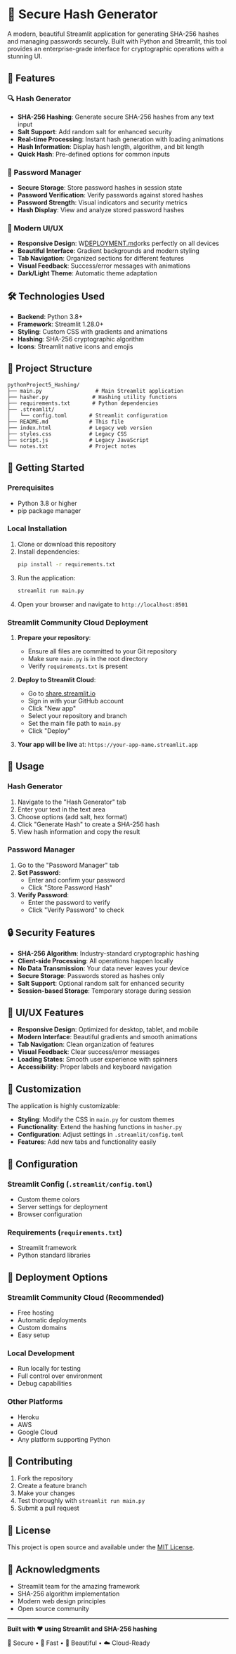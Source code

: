 # 🔐 Secure Hash Generator

A modern, beautiful Streamlit application for generating SHA-256 hashes and managing passwords securely. Built with Python and Streamlit, this tool provides an enterprise-grade interface for cryptographic operations with a stunning UI.

## 🚀 Features

### 🔍 Hash Generator
- **SHA-256 Hashing**: Generate secure SHA-256 hashes from any text input
- **Salt Support**: Add random salt for enhanced security
- **Real-time Processing**: Instant hash generation with loading animations
- **Hash Information**: Display hash length, algorithm, and bit length
- **Quick Hash**: Pre-defined options for common inputs

### 🔑 Password Manager
- **Secure Storage**: Store password hashes in session state
- **Password Verification**: Verify passwords against stored hashes
- **Password Strength**: Visual indicators and security metrics
- **Hash Display**: View and analyze stored password hashes

### 🎨 Modern UI/UX
- **Responsive Design**: W[DEPLOYMENT.md](DEPLOYMENT.md)orks perfectly on all devices
- **Beautiful Interface**: Gradient backgrounds and modern styling
- **Tab Navigation**: Organized sections for different features
- **Visual Feedback**: Success/error messages with animations
- **Dark/Light Theme**: Automatic theme adaptation

## 🛠️ Technologies Used

- **Backend**: Python 3.8+
- **Framework**: Streamlit 1.28.0+
- **Styling**: Custom CSS with gradients and animations
- **Hashing**: SHA-256 cryptographic algorithm
- **Icons**: Streamlit native icons and emojis

## 📁 Project Structure

```
pythonProject5_Hashing/
├── main.py                 # Main Streamlit application
├── hasher.py              # Hashing utility functions
├── requirements.txt       # Python dependencies
├── .streamlit/
│   └── config.toml       # Streamlit configuration
├── README.md             # This file
├── index.html            # Legacy web version
├── styles.css            # Legacy CSS
├── script.js             # Legacy JavaScript
└── notes.txt             # Project notes
```

## 🚀 Getting Started

### Prerequisites
- Python 3.8 or higher
- pip package manager

### Local Installation
1. Clone or download this repository
2. Install dependencies:
   ```bash
   pip install -r requirements.txt
   ```
3. Run the application:
   ```bash
   streamlit run main.py
   ```
4. Open your browser and navigate to `http://localhost:8501`

### Streamlit Community Cloud Deployment

1. **Prepare your repository**:
   - Ensure all files are committed to your Git repository
   - Make sure `main.py` is in the root directory
   - Verify `requirements.txt` is present

2. **Deploy to Streamlit Cloud**:
   - Go to [share.streamlit.io](https://share.streamlit.io)
   - Sign in with your GitHub account
   - Click "New app"
   - Select your repository and branch
   - Set the main file path to `main.py`
   - Click "Deploy"

3. **Your app will be live** at: `https://your-app-name.streamlit.app`

## 📖 Usage

### Hash Generator
1. Navigate to the "Hash Generator" tab
2. Enter your text in the text area
3. Choose options (add salt, hex format)
4. Click "Generate Hash" to create a SHA-256 hash
5. View hash information and copy the result

### Password Manager
1. Go to the "Password Manager" tab
2. **Set Password**:
   - Enter and confirm your password
   - Click "Store Password Hash"
3. **Verify Password**:
   - Enter the password to verify
   - Click "Verify Password" to check

## 🔒 Security Features

- **SHA-256 Algorithm**: Industry-standard cryptographic hashing
- **Client-side Processing**: All operations happen locally
- **No Data Transmission**: Your data never leaves your device
- **Secure Storage**: Passwords stored as hashes only
- **Salt Support**: Optional random salt for enhanced security
- **Session-based Storage**: Temporary storage during session

## 🎨 UI/UX Features

- **Responsive Design**: Optimized for desktop, tablet, and mobile
- **Modern Interface**: Beautiful gradients and smooth animations
- **Tab Navigation**: Clean organization of features
- **Visual Feedback**: Clear success/error messages
- **Loading States**: Smooth user experience with spinners
- **Accessibility**: Proper labels and keyboard navigation

## 🔧 Customization

The application is highly customizable:

- **Styling**: Modify the CSS in `main.py` for custom themes
- **Functionality**: Extend the hashing functions in `hasher.py`
- **Configuration**: Adjust settings in `.streamlit/config.toml`
- **Features**: Add new tabs and functionality easily

## 📝 Configuration

### Streamlit Config (`.streamlit/config.toml`)
- Custom theme colors
- Server settings for deployment
- Browser configuration

### Requirements (`requirements.txt`)
- Streamlit framework
- Python standard libraries

## 🚀 Deployment Options

### Streamlit Community Cloud (Recommended)
- Free hosting
- Automatic deployments
- Custom domains
- Easy setup

### Local Development
- Run locally for testing
- Full control over environment
- Debug capabilities

### Other Platforms
- Heroku
- AWS
- Google Cloud
- Any platform supporting Python

## 🤝 Contributing

1. Fork the repository
2. Create a feature branch
3. Make your changes
4. Test thoroughly with `streamlit run main.py`
5. Submit a pull request

## 📄 License

This project is open source and available under the [MIT License](LICENSE).

## 🙏 Acknowledgments

- Streamlit team for the amazing framework
- SHA-256 algorithm implementation
- Modern web design principles
- Open source community

---

**Built with ❤️ using Streamlit and SHA-256 hashing**

🔐 Secure • 🚀 Fast • 🎨 Beautiful • ☁️ Cloud-Ready 